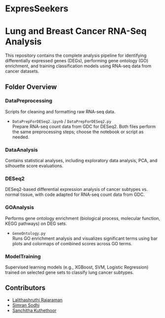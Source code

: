 # ExpresSeekers
# Lung and Breast Cancer RNA-Seq Analysis

This repository contains the complete analysis pipeline for identifying differentially expressed genes (DEGs), performing gene ontology (GO) enrichment, and training classification models using RNA-seq data from cancer datasets.

## Folder Overview

### DataPreprocessing  
Scripts for cleaning and formatting raw RNA-seq data.

- `DataPrepForDESeq2.ipynb` / `DataPrepForDESeq2.py`  
  Prepare RNA-seq count data from GDC for DESeq2. Both files perform the same preprocessing steps; choose the notebook or script as needed.

### DataAnalysis  
Contains statistical analyses, including exploratory data analysis, PCA, and silhouette score evaluations.

### DESeq2  
DESeq2-based differential expression analysis of cancer subtypes vs. normal tissue, with code adapted for RNA-seq count data from GDC.

### GOAnalysis  
Performs gene ontology enrichment (biological process, molecular function, KEGG pathways) on DEG sets.

- `GeneOntology.py`  
  Runs GO enrichment analysis and visualizes significant terms using bar plots and colormaps of combined scores across GO terms.

### ModelTraining  
Supervised learning models (e.g., XGBoost, SVM, Logistic Regression) trained on selected gene sets to classify lung cancer subtypes.

## Contributors
*   [Lalithashruthi Rajaraman](https://github.com/shruthirajaraman)
*   [Simran Sodhi](https://github.com/Simran-Sodhi)
*   [Sanchitha Kuthethoor](https://github.com/SanchithaK)
